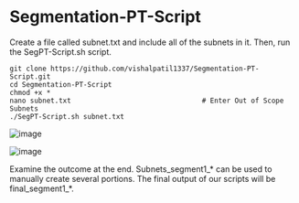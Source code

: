 # Segmentation-PT-Script
Create a file called subnet.txt and include all of the subnets in it. Then, run the SegPT-Script.sh script.
```
git clone https://github.com/vishalpatil1337/Segmentation-PT-Script.git
cd Segmentation-PT-Script
chmod +x *
nano subnet.txt                                # Enter Out of Scope Subnets
./SegPT-Script.sh subnet.txt
```

![image](https://github.com/vishalpatil1337/Segmentation-PT-Script/assets/30390447/effcdc45-ebbb-4731-a8ea-a3fdf9429038)


![image](https://github.com/vishalpatil1337/Segmentation-PT-Script/assets/30390447/82cc7c43-9fb3-414d-adfe-ad1b94487bf2)

Examine the outcome at the end. Subnets_segment1_* can be used to manually create several portions. The final output of our scripts will be final_segment1_*.

